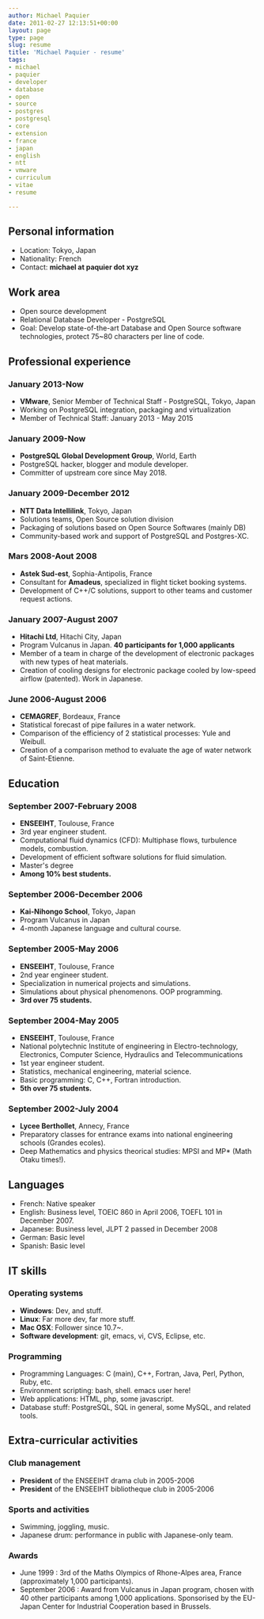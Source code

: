 ```yaml
---
author: Michael Paquier
date: 2011-02-27 12:13:51+00:00
layout: page
type: page
slug: resume
title: 'Michael Paquier - resume'
tags:
- michael
- paquier
- developer
- database
- open
- source
- postgres
- postgresql
- core
- extension
- france
- japan
- english
- ntt
- vmware
- curriculum
- vitae
- resume

---
```


Personal information
--------------------

  * Location: Tokyo, Japan
  * Nationality: French
  * Contact: **michael at paquier dot xyz**

Work area
---------

  * Open source development
  * Relational Database Developer - PostgreSQL
  * Goal: Develop state-of-the-art Database and Open Source software
  technologies, protect 75~80 characters per line of code.

Professional experience
-----------------------

### January 2013-Now

  * **VMware**, Senior Member of Technical Staff - PostgreSQL, Tokyo, Japan
  * Working on PostgreSQL integration, packaging and virtualization
  * Member of Technical Staff: January 2013 - May 2015

### January 2009-Now

  * **PostgreSQL Global Development Group**, World, Earth
  * PostgreSQL hacker, blogger and module developer.
  * Committer of upstream core since May 2018.

### January 2009-December 2012

  * **NTT Data Intellilink**, Tokyo, Japan
  * Solutions teams, Open Source solution division
  * Packaging of solutions based on Open Source Softwares (mainly DB)
  * Community-based work and support of PostgreSQL and Postgres-XC.

### Mars 2008-Aout 2008

  * **Astek Sud-est**, Sophia-Antipolis, France
  * Consultant for **Amadeus**, specialized in flight ticket booking
  systems.
  * Development of C++/C solutions, support to other teams and customer
  request actions.

### January 2007-August 2007

  * **Hitachi Ltd**, Hitachi City, Japan
  * Program Vulcanus in Japan. **40 participants for 1,000 applicants**
  * Member of a team in charge of the development of electronic packages
  with new types of heat materials.
  * Creation of cooling designs for electronic package cooled by low-speed
  airflow (patented). Work in Japanese.

### June 2006-August 2006

  * **CEMAGREF**, Bordeaux, France
  * Statistical forecast of pipe failures in a water network.
  * Comparison of the efficiency of 2 statistical processes: Yule and Weibull.
  * Creation of a comparison method to evaluate the age of water network of
  Saint-Etienne.

Education
---------

### September 2007-February 2008

  * **ENSEEIHT**, Toulouse, France
  * 3rd year engineer student.
  * Computational fluid dynamics (CFD): Multiphase flows, turbulence models,
  combustion.
  * Development of efficient software solutions for fluid simulation.
  * Master's degree
  * **Among 10% best students.**

### September 2006-December 2006

  * **Kai-Nihongo School**, Tokyo, Japan
  * Program Vulcanus in Japan
  * 4-month Japanese language and cultural course.

### September 2005-May 2006

  * **ENSEEIHT**, Toulouse, France
  * 2nd year engineer student.
  * Specialization in numerical projects and simulations.
  * Simulations about physical phenomenons. OOP programming.
  * **3rd over 75 students.**

### September 2004-May 2005

  * **ENSEEIHT**, Toulouse, France
  * National polytechnic Institute of engineering in Electro-technology,
  Electronics, Computer Science, Hydraulics and Telecommunications
  * 1st year engineer student.
  * Statistics, mechanical engineering, material science.
  * Basic programming: C, C++, Fortran introduction.
  * **5th over 75 students.**

### September 2002-July 2004

  * **Lycee Berthollet**, Annecy, France
  * Preparatory classes for entrance exams into national engineering
  schools (Grandes ecoles).
  * Deep Mathematics and physics theorical studies: MPSI and MP* (Math
  Otaku times!).

Languages
---------

  * French: Native speaker
  * English: Business level, TOEIC 860 in April 2006, TOEFL 101 in
  December 2007.
  * Japanese: Business level, JLPT 2 passed in December 2008
  * German: Basic level
  * Spanish: Basic level

IT skills
---------

### Operating systems

  * **Windows**: Dev, and stuff.
  * **Linux**: Far more dev, far more stuff.
  * **Mac OSX**: Follower since 10.7~.
  * **Software development**: git, emacs, vi, CVS, Eclipse, etc.

### Programming

  * Programming Languages: C (main), C++, Fortran, Java, Perl, Python,
  Ruby, etc.
  * Environment scripting: bash, shell. emacs user here!
  * Web applications: HTML, php, some javascript.
  * Database stuff: PostgreSQL, SQL in general, some MySQL, and related
  tools.

Extra-curricular activities
---------------------------

### Club management

  * **President** of the ENSEEIHT drama club in 2005-2006
  * **President** of the ENSEEIHT bibliotheque club in 2005-2006

### Sports and activities

  * Swimming, joggling, music.
  * Japanese drum: performance in public with Japanese-only team.

### Awards

  * June 1999 : 3rd of the Maths Olympics of Rhone-Alpes area, France
  (approximately 1,000 participants).
  * September 2006 : Award from Vulcanus in Japan program, chosen with
  40 other participants among 1,000 applications. Sponsorised by the EU-Japan
  Center for Industrial Cooperation based in Brussels.
